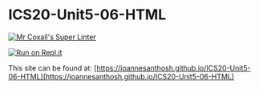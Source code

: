 # ICS20-Unit5-06-HTML

[![Mr Coxall's Super Linter](https://github.com/joannesanthosh/ICS20-Unit5-06-HTML/workflows/Mr%20Coxall's%20Super%20Linter/badge.svg)](https://github.com/joannesanthosh/ICS20-Unit5-06-HTML/actions)

[![Run on Repl.it](https://repl.it/badge/github/joannesanthosh/ICS20-Unit5-06-HTML)](https://repl.it/github/joannesanthosh/ICS20-Unit5-06-HTML)

This site can be found at: [https://joannesanthosh.github.io/ICS20-Unit5-06-HTML](https://joannesanthosh.github.io/ICS20-Unit5-06-HTML)

